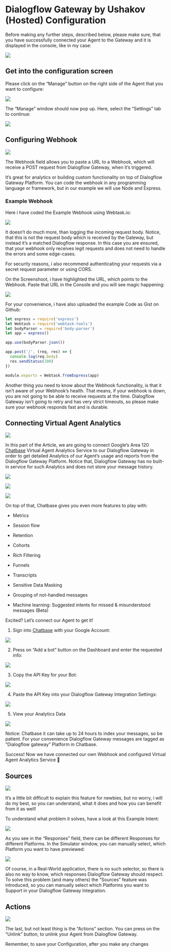 # Dialogflow Gateway by Ushakov (Hosted) Configuration

Before making any further steps, described below, please make sure, that you have successfully connected your Agent to the Gateway and it is displayed in the console, like in my case:

![](images/1*dNrnAw5_fujrbkv9z3PkDQ.png)

## Get into the configuration screen

Please click on the “Manage” button on the right side of the Agent that you want to configure:

![](images/1*6IQ7e85pPwzec-2xpeJ4pQ.png)

The “Manage” window should now pop up. Here, select the “Settings” tab to continue:

![](images/1*dR5bVY4fUuWwgxEdeeqm_A.png)

## Configuring Webhook

![](images/1*1mXV-mVBdlEfFbFgxftaNg.png)

The Webhook field allows you to paste a URL to a Webhook, which will receive a POST request from Dialogflow Gateway, when it’s triggered.

It’s great for analytics or building custom functionality on top of Dialogflow Gateway Platform. You can code the webhook in any programming language or framework, but in our example we will use Node and Express.

### Example Webhook

Here i have coded the Example Webhook using Webtask.io:

![](images/1*1P5DjCpGfLWgP6lQpoV7OA.png)

It doesn’t do much more, than logging the incoming request body. Notice, that this is not the request body which is received by the Gateway, but instead it’s a matched Dialogflow response. In this case you are ensured, that your webhook only receives legit requests and does not need to handle the errors and some edge-cases.

For security reasons, i also recommend authenticating your requests via a secret request parameter or using CORS.

On the Screenshoot, i have highlighted the URL, which points to the Webhook. Paste that URL in the Console and you will see magic happening:

![](images/1*Kpqq20MfRzHgPRkMbkmADg.png)

For your convenience, i have also uploaded the example Code as Gist on Github:

```js
let express = require('express')
let Webtask = require('webtask-tools')
let bodyParser = require('body-parser')
let app = express()

app.use(bodyParser.json())

app.post('/', (req, res) => {
  console.log(req.body)
  res.sendStatus(200)
})

module.exports = Webtask.fromExpress(app)
```

Another thing you need to know about the Webhook functionality, is that it isn’t aware of your Webhook’s health. That means, if your webhook is down, you are not going to be able to receive requests at the time. Dialogflow Gateway isn’t going to retry and has very strict timeouts, so please make sure your webhook responds fast and is durable.

## Connecting Virtual Agent Analytics

![](images/1*XZEmrPIvovzEsj3ENKx9Fg.png)

In this part of the Article, we are going to connect Google’s Area 120 [Chatbase](http://chatbase.com) Virtual Agent Analytics Service to our Dialogflow Gateway in order to get detailed Analytics of our Agent’s usage and reports from the Dialogflow Gateway Platform. Notice that, Dialogflow Gateway has no built-in service for such Analytics and does not store your message history.

![](images/1*NQdQk2PPVFOrxHa56Q_qqw.png)

![](images/1*62QR5SouuxZH_n9U9epMkg.png)

![](images/1*mPnKhb4JonFQprSGAMQEXA.png)

On top of that, Chatbase gives you even more features to play with:

* Metrics

* Session flow

* Retention

* Cohorts

* Rich Filtering

* Funnels

* Transcripts

* Sensitive Data Masking

* Grouping of not-handled messages

* Machine learning: Suggested intents for missed & misunderstood messages (Beta)

Excited? Let’s connect our Agent to get it!

1. Sign into [Chatbase](https://chatbase.com/overview) with your Google Account:

![](images/1*dIvJurZEmgizndXTGdlFBw.png)

2. Press on “Add a bot” button on the Dashboard and enter the requested info:

![](images/1*bitGmbe8nlnrr4IX0Ipcew.png)

3. Copy the API Key for your Bot:

![](images/1*XiohDWc7br_BH_nkjHsLVw.png)

4. Paste the API Key into your Dialogflow Gateway Integration Settings:

![](images/1*cP1g1f87V9x7ycNsTf5v1w.png)

5. View your Analytics Data

![](images/1*aKTMHA4wygSZb67T2G3S6w.png)

Notice: Chatbase it can take up to 24 hours to index your messages, so be patient. For your convenience Dialogflow Gateway messages are tagged as “Dialogflow gateway” Platform in Chatbase.

Success! Now we have connected our own Webhook and configured Virtual Agent Analytics Service 🤘

## Sources

![](images/1*mvXf5JQnhnEtcifBEnG3Qw.png)

It’s a little bit difficult to explain this feature for newbies, but no worry, i will do my best, so you can understand, what it does and how you can benefit from it as well!

To understand what problem it solves, have a look at this Example Intent:

![](images/1*gzRWa6Edve7C17UzmYQiSA.png)

As you see in the “Responses” field, there can be different Responses for different Platforms. In the Simulator window, you can manually select, which Platform you want to have previewed:

![](images/1*-AsFIfJ-1TVUZVcPmYrGQg.png)

Of course, in a Real-World application, there is no such selector, so there is also no way to know, which responses Dialogflow Gateway should respect. To solve this problem (and many others) the “Sources” feature was introduced, so you can manually select which Platforms you want to Support in your Dialogflow Gateway Integration.

## Actions

![](images/1*ZBL4EhjjtVRt__XUWG4kXw.png)

The last, but not least thing is the “Actions” section. You can press on the “Unlink” button, to unlink your Agent from Dialogflow Gateway.

Remember, to save your Configuration, after you make any changes
